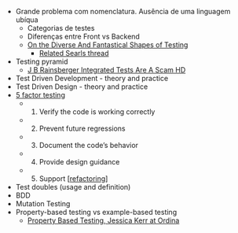 - Grande problema com nomenclatura. Ausência de uma linguagem ubíqua
  - Categorias de testes
  - Diferenças entre Front vs Backend
  - [On the Diverse And Fantastical Shapes of Testing](https://martinfowler.com/articles/2021-test-shapes.html)
    - [Related Searls thread](https://twitter.com/searls/status/1393571227650908162)
- Testing pyramid
  - [J B Rainsberger Integrated Tests Are A Scam HD](https://www.youtube.com/watch?v=VDfX44fZoMc)
- Test Driven Development - theory and practice
- Test Driven Design - theory and practice
- [5 factor testing](https://madeintandem.com/blog/five-factor-testing/)
  - 1. Verify the code is working correctly
  - 2. Prevent future regressions
  - 3. Document the code’s behavior
  - 4. Provide design guidance
  - 5. Support [[refactoring]]
- Test doubles (usage and definition)
- BDD
- Mutation Testing
- Property-based testing vs example-based testing
  - [Property Based Testing, Jessica Kerr at Ordina](https://www.youtube.com/watch?v=a2aAVaMTki8)

[//begin]: # "Autogenerated link references for markdown compatibility"
[refactoring]: ../refactoring "Refactoring"
[//end]: # "Autogenerated link references"
